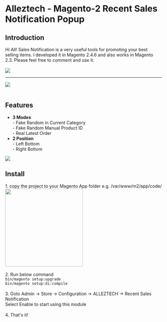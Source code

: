 # Alleztech - Magento-2 Recent Sales Notification Popup

<h2>Introduction</h2>

Hi All! Sales Notification is a very useful tools for promoting your best selling items. I developed it in Magento 2.4.6 and also works in Magento 2.3. Please feel free to comment and use it.
<br>
<br>
<img src="https://www.alleztech.com/assets/salesnotification/Alleztech-Magento2-Sales-Notification-1.png"><br>
<hr>
<img src="https://www.alleztech.com/assets/salesnotification/Alleztech-Magento2-Sales-Notification-2-1.png"><br>

<Br>
<h2>Features</h2>
<ul>
  <li><b>3 Modes</b><br>- Fake Random in Current Category<br>- Fake Random Manual Product ID <br>- Real Latest Order</li>
  <li><b>2 Position</b><br>
    - Left Bottom<br>
    - Right Bottom
  </li>
</ul>

<img src="https://www.alleztech.com/assets/salesnotification/Alleztech-Magento2-Sales-Notification-Admin.png">

<h2>Install</h2>
<p>
  1. copy the project to your Magento App folder e.g. /var/www/m2/app/code/<br>
  <img src="https://www.alleztech.com/assets/salesnotification/dir-structure.png" style="width:250px"> 
<br><br>
2. Run below command<br>
<code>bin/magento setup:upgrade</code><br>
<code>bin/magento setup:di:compile</code><br>
<br>
3. Goto Admin -> Store -> Configuration -> ALLEZTECH -> Recent Sales Notification<br>
  Select Enable to start using this module
  <br><br>
4. That's it!
</p>
